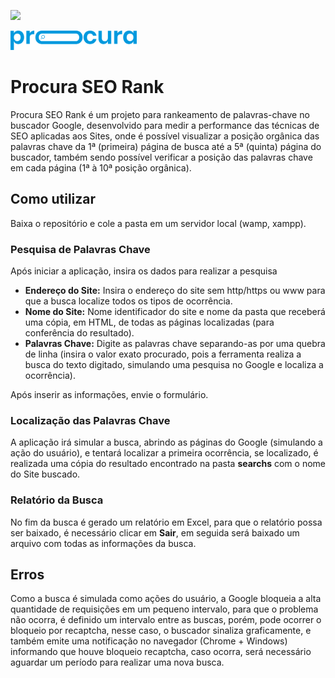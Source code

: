 <p>
  <img src=https://img.shields.io/badge/vers%C3%A3o-1.0.1-red />  
</p>

<p>
<img src="https://raw.githubusercontent.com/wueliton/procura/master/images/logo.png" width="40%" />
</p>

# Procura SEO Rank

<p>
  Procura SEO Rank é um projeto para rankeamento de palavras-chave no buscador Google, desenvolvido para medir a performance das técnicas de SEO aplicadas aos Sites, onde é possível visualizar a posição orgânica das palavras chave da 1ª (primeira) página de busca até a 5ª (quinta) página do buscador, também sendo possível verificar a posição das palavras chave em cada página (1ª à 10ª posição orgânica).
</p>

## Como utilizar

Baixa o repositório e cole a pasta em um servidor local (wamp, xampp).

### Pesquisa de Palavras Chave

<p>Após iniciar a aplicação, insira os dados para realizar a pesquisa</p>



* **Endereço do Site:** Insira o endereço do site sem http/https ou www para que a busca localize todos os tipos de ocorrência.
* **Nome do Site:** Nome identificador do site e nome da pasta que receberá uma cópia, em HTML, de todas as páginas localizadas (para conferência do resultado).
* **Palavras Chave:** Digite as palavras chave separando-as por uma quebra de linha (insira o valor exato procurado, pois a ferramenta realiza a busca do texto digitado, simulando   uma pesquisa no Google e localiza a ocorrência).

<p>Após inserir as informações, envie o formulário.</p>

### Localização das Palavras Chave

A aplicação irá simular a busca, abrindo as páginas do Google (simulando a ação do usuário), e tentará localizar a primeira ocorrência, se localizado, é realizada uma cópia do resultado encontrado na pasta **searchs** com o nome do Site buscado.

### Relatório da Busca

No fim da busca é gerado um relatório em Excel, para que o relatório possa ser baixado, é necessário clicar em **Sair**, em seguida será baixado um arquivo com todas as informações da busca.

## Erros

<p>Como a busca é simulada como ações do usuário, a Google bloqueia a alta quantidade de requisições em um pequeno intervalo, para que o problema não ocorra, é definido um intervalo entre as buscas, porém, pode ocorrer o bloqueio por recaptcha, nesse caso, o buscador sinaliza graficamente, e também emite uma notificação no navegador (Chrome + Windows) informando que houve bloqueio recaptcha, caso ocorra, será necessário aguardar um período para realizar uma nova busca.</p>
